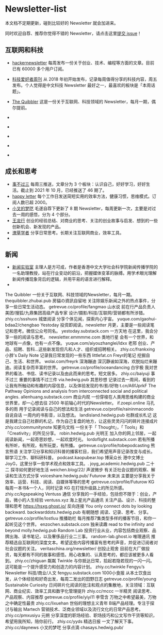 # Newsletter-list


本文档不定期更新，碰到比较好的 Newsletter 就会加进来。

同时欢迎自荐、推荐你觉得不错的 Newsletter，请点击这里[提交 issue](https://github.com/chasays/newsletter-list/issues)！

## 互联网和科技

- [hackernewsletter](https://hackernewsletter.com/) 每周发布一份关于创业、技术、编程等方面的文章。目前已有 60000 多个用户订阅。
- [科技爱好者周刊](https://github.com/ruanyf/weekly) 从 2018 年初开始发布，记录每周值得分享的科技内容，周五发布。个人觉得是中文科技 Newsletter 最好之一，最喜欢的板块是「本周话题」。
- [The Quibbler](https://thequibbler.zhubai.love/) 这是一份关于互联网、科技领域的 Newsletter，每月一期，偶尔提前。

- []() 
- []() 
- []() 
- []() 
- []() 

## 成长和思考

- [事不过三](https://via.hedwig.pub/) 每周三推送，文章分为 3 个板块：认识自己，好好学习，好好生活。截止到 2021 年 10 月，已经推送了 46 期了。
- [happy letter](https://xiao.do/) 每个工作日发送简短实用的效率方法，健康习惯，思维模式。订阅人数已超 2000。
- [小叉的梦呓](https://chasays.hedwig.pub/) 毛遂自荐下更新了 8 期 Newsletter，每周更新一次，主要是对过去一周的感悟，分为 4 个部分。
- [王龙行](https://zhiy.cc/long) 创业的经验总结、对商业的思考、关注的创业故事与启发、想到的一些创新机会、新发现的产品。
- [潦草学者](https://zhiy.cc/messy) 分享日常思考。长期关注互联网商业，效率工具。
- [](https://zhiy.cc/cbyd) 

##  新闻

- [新闻实验室](http://newslab.info/) 主理人是方可成，作者是香港中文大学社会科学院新闻传播学院的一名助理教授，站在行业变动的前沿，把握媒体变革的脉搏。用学术眼光理解新闻传播现象背后的逻辑，并用平易的语言进行解释。
- 




The Quibbler	一份关于互联网、科技领域的Newsletter，每月一期。	thequibbler.zhubai.pub
房貓の資訊自留地	关注除娱乐新闻之外的热点事件，分享一些日常生活动态。	getrevue.co/profile/fangmao
山水说	前在行产品负责人 美团/搜狐/九鼎集团高级产品专家 设计/摄影/科技/互联网/营销都有所涉猎。	zhiy.cc/ssshuos
城堡阅读	分享个体见闻，探索内心宇宙。	yuque.com/gaohui-bdaa2/chengbao
Yestoday	投资即阅读。newsletter 月更，主要是一些阅读笔记和思考。微信公众号同名。	yestoday.substack.com
一方天地	在这里，我会分享一些的阅读与思考。	newsletter.emmmme.com
类地行星	会有一个世界，和地球有一点像，也有一点不像。	yuque.com/aiyouzhanglei/ldxx
老邢	创业、产品、招聘、哲科...这些新发现但凡和人才、组织或招聘相关。	zhiy.cc/frankxing
小胖’s Daily Note	记录我日常发现的一些东西	littlefat.cn
Freyr的笔记	挖掘自己、生活、和世界。	wolai.com/freyrk
深海蹦迪	深沉静谧如深海，欢脱灿烂来蹦迪。阅读复杂而丰富的世界。	getrevue.co/profile/oceandancing
白宇极	我对世界的看法、书信、读书记录以及由此而来的思考。短文居多。	zhiy.cc/baiyuji
事不过三	重要的事情不过三件	via.hedwig.pub
其思秒想	记录过去一周间，看到的让我有所触动和有趣的内容信息，以及体验发现的书/影/好物	t.cn/A6fJprkF
The Pathway	Opinions and analysis from interconnected social and political angles. 	allenhuang.substack.com
商业内观	一份穿梭在人类用思维构建的商业世界里，却一心想去往 2500 年前轴心时代的Newsletter。	if.zoepi.online
马孔多的雨	用于记录阅读与自己的想法和生活	getrevue.co/profile/raininmacondo
自说自话	一周内的书影音，以及想法。	landisland.hedwig.pub
社群成长札记	这是我建立自己社群的札记，作为自己复盘的地方，让这些灵灵闪闪的碎片连接成片	zhiy.cc/communitynote
知更鸟文档	一份关于「 Thought」，「 Tools」和「Creativity」的所见分享。	robin.hedwig.pub
光明王	加入你的网上邻居，一起阅读新闻，一起奇思妙想，一起欢度时光。	lordoflight.substack.com
若有所播	有所听，有所观，有所玩耍，有所播。	getrevue.co/profile/tobepodcasting
熊言熊语	关注学习分享和知识科普的播客栏目，我们希望用声音记录改变与成长。聊学习工作、聊科研科普。	podcast.kaopubear.top
博采众长	港中文博士JoyG，这里分享一些学术观点和效率工具。.	joyg_academic.hedwig.pub
二十二	探寻如何更好地生活	weichen.blog/22/
声波微步	有关泛社会议题的观察、解读和生活方式分享	voiceshare.hedwig.pub/
Futurow 未来派	主要是分享我关于效率、运营、科技、阅读、自媒体等等的思考	getrevue.co/profile/Futurow
KG	每周一本书&一个人，同时记录 KG 在打怪升级路上的所见所感。	zhiy.cc/kgspeaking
Ventuss 通信	分享我的一手经验，包括但不限于：创业，产品，微小的人生经验	ventuss.xyz
海上星光产品通讯	关注产品、设计、科技的整理和思考	https://hsxg.ghost.io/
反向连接 	You only connect dots by looking backward.	backwarddots.hedwig.pub
有朝随想	阅读、记录、思考、分享。	getrevue.co/profile/lostluu
推播助栏	每月推荐7集类型多样的播客节目，和你一起听见这个世界。	enzochen.substack.com
独来读趣	read to the infinity and beyond	molly.hedwig.pub
Random Lab 	投资行业从业，内容包括商业观察、品牌出海、读书笔记，以及奢侈品行业二三事。	random-lab.ghost.io
唯理通讯	推荐精选自互联网的深度文本。希望这些内容传播富有思考的声音，并促进订阅者对社会议题的关注。	veritaschina.org/newsletter/
创投止观舍	目前在大厂做投资，每天都有不同的故事和感悟。用心收集的、认真思考的，都应该被更多人看到。	zhiy.cc/zhiguan
粼粼 Twinkle	与你抵达日常，拾起若隐若现的一闪一闪。这可能是一个提升感受力和创造力的内容计划。	zhiy.cc/twinkle
Fengyu’s Newsletter	科技/商业/人文	fengyu.substack.com
1000小食报	从本土饮食出发，从个体经验和好奇出发，每周二发出的田野日志	getrevue.co/profile/young
Sustainable Curiosity	日间碎片化阅读的批注和观点的集散地，关注领域：互联网、商业纪实、效率工具和数字化管理提升	zhiy.cc/mccc
一半精灵	阅读思考、产品观察、内容推荐	getrevue.co/profile/yiyi11
李雪含	万物之中希望最美，万物之中确定性最贵	zhiy.cc/lixuehan
世俗的理想主义青年	B端产品经理。专注于探讨与输出 Martech 营销技术、泛商业领域以及流行文化的日常产品思考。	zhiy.cc/pmxusiyu
元朔	分享深度的职场经验、职场技巧和公文写作干货等知识，希望用我所知，陪你前行。	zhiy.cc/yyds
精选日报	一文了解天下事。	zhiy.cc/daynews
小叉的梦呓	分享点滴	chasays.hedwig.pub/